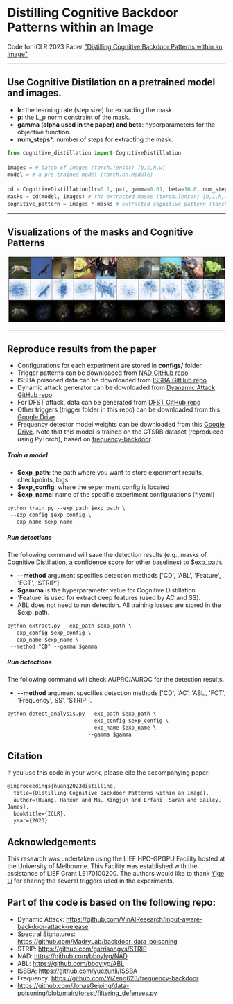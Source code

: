 # Distilling Cognitive Backdoor Patterns within an Image

Code for ICLR 2023 Paper ["Distilling Cognitive Backdoor Patterns within an Image"](https://openreview.net/forum?id=S3D9NLzjnQ5)

--- 
## Use Cognitive Distilation on a pretrained model and images. 
- **lr:** the learning rate (step size) for extracting the mask.
- **p**: the L_p norm constraint of the mask.
- **gamma (alpha used in the paper) and beta**: hyperparameters for the objective function. 
- **num_steps***: number of steps for extracting the mask.
```python
from cognitive_distillation import CognitiveDistillation

images = # batch of images (torch.Tensor) [b,c,h,w]
model = # a pre-trained model (torch.nn.Module)

cd = CognitiveDistillation(lr=0.1, p=1, gamma=0.01, beta=10.0, num_steps=100)
masks = cd(model, images) # the extracted masks (torch.Tensor) [b,1,h,w]
cognitive_pattern = images * masks # extracted cognitive pattern (torch.Tensor) [b,c,h,w]


```
---
## Visualizations of the masks and Cognitive Patterns
![Alt text](examples/BadNetImageNet_rn18_logits_layer_clean.png)


---
## Reproduce results from the paper
- Configurations for each experiment are stored in **configs/** folder.
- Trigger patterns can be downloaded from [NAD GitHub repo](https://github.com/bboylyg/NAD)
- ISSBA poisoned data can be downloaded from [ISSBA GitHub repo](https://github.com/yuezunli/ISSBA)
- Dynamic attack generator can be downloaded from [Dyanamic Attack GitHub repo](https://github.com/VinAIResearch/input-aware-backdoor-attack-release)
- For DFST attack, data can be generated from [DFST GitHub repo](https://github.com/Megum1/DFST)
- Other triggers (trigger folder in this repo) can be downloaded from this [Google Drive](https://drive.google.com/drive/folders/1U2r0Ov2S32Eb8TpolpXHzHTSLG6KdHfD?usp=sharing)
- Frequency detector model weights can be downloaded from this [Google Drive](https://drive.google.com/drive/folders/1U2r0Ov2S32Eb8TpolpXHzHTSLG6KdHfD?usp=sharing). Note that this model is trained on the GTSRB dataset (reproduced using PyTorch), based on [
frequency-backdoor](https://github.com/YiZeng623/frequency-backdoor/blob/main/Sec4_Frequency_Detection/Train_Detection.ipynb).




##### Train a model
- **$exp_path**: the path where you want to store experiment results, checkpoints, logs
- **$exp_config**: where the experiment config is located
- **$exp_name**: name of the specific experiment configurations (*.yaml)
```console
python train.py --exp_path $exp_path \
 --exp_config $exp_config \
 --exp_name $exp_name

```

##### Run detections
The following command will save the detection results (e.g., masks of Cognitive Distillation, a confidence score for other baselines) to $exp_path.
- **--method** argument specifies detection methods ['CD', 'ABL', 'Feature', 'FCT', 'STRIP'].
- **$gamma** is the hyperparameter value for Cognitive Distillation
- 'Feature' is used for extract deep features (used by AC and SS).
- ABL does not need to run detection. All training losses are stored in the $exp_path.

```console
python extract.py --exp_path $exp_path \
 --exp_config $exp_config \
 --exp_name $exp_name \
 --method "CD" --gamma $gamma
```
##### Run detections

The following command will check AUPRC/AUROC for the detection results.
- **--method** argument specifies detection methods ['CD', 'AC', 'ABL', 'FCT', 'Frequency', SS', 'STRIP'].
```console
python detect_analysis.py --exp_path $exp_path \
                          --exp_config $exp_config \
                          --exp_name $exp_name \
                          --gamma $gamma
```

## Citation
If you use this code in your work, please cite the accompanying paper:
```
@inproceedings{huang2023distilling,
  title={Distilling Cognitive Backdoor Patterns within an Image},
  author={Huang, Hanxun and Ma, Xingjun and Erfani, Sarah and Bailey, James},
  booktitle={ICLR},
  year={2023}
```

## Acknowledgements
This research was undertaken using the LIEF HPC-GPGPU Facility hosted at the University of Melbourne. This Facility was established with the assistance of LIEF Grant LE170100200.
The authors would like to thank [Yige Li](https://github.com/bboylyg) for sharing the several triggers used in the experiments. 



## Part of the code is based on the following repo:
  - Dynamic Attack: https://github.com/VinAIResearch/input-aware-backdoor-attack-release
  - Spectral Signatures: https://github.com/MadryLab/backdoor_data_poisoning
  - STRIP: https://github.com/garrisongys/STRIP
  - NAD: https://github.com/bboylyg/NAD
  - ABL: https://github.com/bboylyg/ABL
  - ISSBA: https://github.com/yuezunli/ISSBA
  - Frequency: https://github.com/YiZeng623/frequency-backdoor
  - https://github.com/JonasGeiping/data-poisoning/blob/main/forest/filtering_defenses.py
